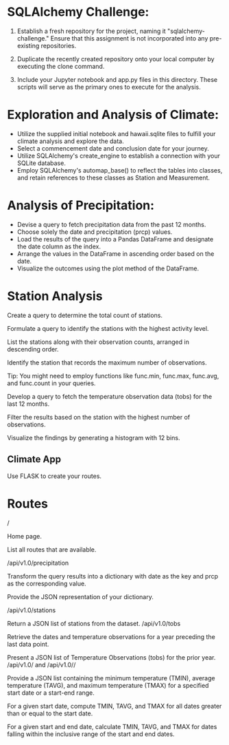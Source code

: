 
# SQLAlchemy Challenge:

1. Establish a fresh repository for the project, naming it "sqlalchemy-challenge." Ensure that this assignment is not incorporated into any pre-existing repositories.

2. Duplicate the recently created repository onto your local computer by executing the clone command.

3. Include your Jupyter notebook and app.py files in this directory. These scripts will serve as the primary ones to execute for the analysis.


# Exploration and Analysis of Climate:

* Utilize the supplied initial notebook and hawaii.sqlite files to fulfill your climate analysis and explore the data.
* Select a commencement date and conclusion date for your journey.
* Utilize SQLAlchemy's create_engine to establish a connection with your SQLite database.
* Employ SQLAlchemy's automap_base() to reflect the tables into classes, and retain references to these classes as Station and Measurement.


# Analysis of Precipitation:
 
* Devise a query to fetch precipitation data from the past 12 months.
* Choose solely the date and precipitation (prcp) values.
* Load the results of the query into a Pandas DataFrame and designate the     date column as the index.
* Arrange the values in the DataFrame in ascending order based on the date.
* Visualize the outcomes using the plot method of the DataFrame.

# Station Analysis

Create a query to determine the total count of stations.

Formulate a query to identify the stations with the highest activity level.

List the stations along with their observation counts, arranged in descending order.

Identify the station that records the maximum number of observations.

Tip: You might need to employ functions like func.min, func.max, func.avg, and func.count in your queries.

Develop a query to fetch the temperature observation data (tobs) for the last 12 months.

Filter the results based on the station with the highest number of observations.

Visualize the findings by generating a histogram with 12 bins.


##  Climate App 

Use FLASK to create your routes.

# Routes

/

Home page.

List all routes that are available.

/api/v1.0/precipitation


Transform the query results into a dictionary with date as the key and prcp as the corresponding value.

Provide the JSON representation of your dictionary.

/api/v1.0/stations

Return a JSON list of stations from the dataset.
/api/v1.0/tobs


Retrieve the dates and temperature observations for a year preceding the last data point.

Present a JSON list of Temperature Observations (tobs) for the prior year.
/api/v1.0/<start> and /api/v1.0/<start>/<end>

Provide a JSON list containing the minimum temperature (TMIN), average temperature (TAVG), and maximum temperature (TMAX) for a specified start date or a start-end range.

For a given start date, compute TMIN, TAVG, and TMAX for all dates greater than or equal to the start date.

For a given start and end date, calculate TMIN, TAVG, and TMAX for dates falling within the inclusive range of the start and end dates.


